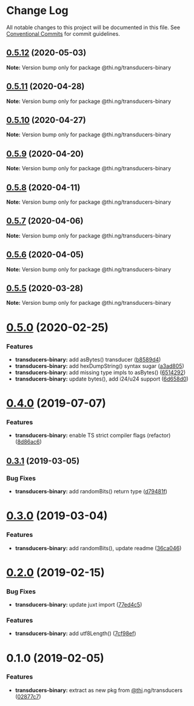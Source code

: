 # Change Log

All notable changes to this project will be documented in this file.
See [Conventional Commits](https://conventionalcommits.org) for commit guidelines.

## [0.5.12](https://github.com/thi-ng/umbrella/compare/@thi.ng/transducers-binary@0.5.11...@thi.ng/transducers-binary@0.5.12) (2020-05-03)

**Note:** Version bump only for package @thi.ng/transducers-binary





## [0.5.11](https://github.com/thi-ng/umbrella/compare/@thi.ng/transducers-binary@0.5.10...@thi.ng/transducers-binary@0.5.11) (2020-04-28)

**Note:** Version bump only for package @thi.ng/transducers-binary





## [0.5.10](https://github.com/thi-ng/umbrella/compare/@thi.ng/transducers-binary@0.5.9...@thi.ng/transducers-binary@0.5.10) (2020-04-27)

**Note:** Version bump only for package @thi.ng/transducers-binary





## [0.5.9](https://github.com/thi-ng/umbrella/compare/@thi.ng/transducers-binary@0.5.8...@thi.ng/transducers-binary@0.5.9) (2020-04-20)

**Note:** Version bump only for package @thi.ng/transducers-binary





## [0.5.8](https://github.com/thi-ng/umbrella/compare/@thi.ng/transducers-binary@0.5.7...@thi.ng/transducers-binary@0.5.8) (2020-04-11)

**Note:** Version bump only for package @thi.ng/transducers-binary





## [0.5.7](https://github.com/thi-ng/umbrella/compare/@thi.ng/transducers-binary@0.5.6...@thi.ng/transducers-binary@0.5.7) (2020-04-06)

**Note:** Version bump only for package @thi.ng/transducers-binary





## [0.5.6](https://github.com/thi-ng/umbrella/compare/@thi.ng/transducers-binary@0.5.5...@thi.ng/transducers-binary@0.5.6) (2020-04-05)

**Note:** Version bump only for package @thi.ng/transducers-binary





## [0.5.5](https://github.com/thi-ng/umbrella/compare/@thi.ng/transducers-binary@0.5.4...@thi.ng/transducers-binary@0.5.5) (2020-03-28)

**Note:** Version bump only for package @thi.ng/transducers-binary





# [0.5.0](https://github.com/thi-ng/umbrella/compare/@thi.ng/transducers-binary@0.4.9...@thi.ng/transducers-binary@0.5.0) (2020-02-25)


### Features

* **transducers-binary:** add asBytes() transducer ([b8589d4](https://github.com/thi-ng/umbrella/commit/b8589d4cd0971adea9538fa9066870b4e32ded5b))
* **transducers-binary:** add hexDumpString() syntax sugar ([a3ad805](https://github.com/thi-ng/umbrella/commit/a3ad805aefa4dd3836d7fb00cfbf0cf147b9d059))
* **transducers-binary:** add missing type impls to asBytes() ([6514292](https://github.com/thi-ng/umbrella/commit/65142927f520d0a90ca4f4bd5b7d570527e72923))
* **transducers-binary:** update bytes(), add i24/u24 support ([6d658d0](https://github.com/thi-ng/umbrella/commit/6d658d072977009f1289ba2cf230970dabf55d7f))





# [0.4.0](https://github.com/thi-ng/umbrella/compare/@thi.ng/transducers-binary@0.3.12...@thi.ng/transducers-binary@0.4.0) (2019-07-07)

### Features

* **transducers-binary:** enable TS strict compiler flags (refactor) ([8d86ac6](https://github.com/thi-ng/umbrella/commit/8d86ac6))

## [0.3.1](https://github.com/thi-ng/umbrella/compare/@thi.ng/transducers-binary@0.3.0...@thi.ng/transducers-binary@0.3.1) (2019-03-05)

### Bug Fixes

* **transducers-binary:** add randomBits() return type ([d79481f](https://github.com/thi-ng/umbrella/commit/d79481f))

# [0.3.0](https://github.com/thi-ng/umbrella/compare/@thi.ng/transducers-binary@0.2.3...@thi.ng/transducers-binary@0.3.0) (2019-03-04)

### Features

* **transducers-binary:** add randomBits(), update readme ([36ca046](https://github.com/thi-ng/umbrella/commit/36ca046))

# [0.2.0](https://github.com/thi-ng/umbrella/compare/@thi.ng/transducers-binary@0.1.1...@thi.ng/transducers-binary@0.2.0) (2019-02-15)

### Bug Fixes

* **transducers-binary:** update juxt import ([77ed4c5](https://github.com/thi-ng/umbrella/commit/77ed4c5))

### Features

* **transducers-binary:** add utf8Length() ([7cf98ef](https://github.com/thi-ng/umbrella/commit/7cf98ef))

# 0.1.0 (2019-02-05)

### Features

* **transducers-binary:** extract as new pkg from [@thi](https://github.com/thi).ng/transducers ([02877c7](https://github.com/thi-ng/umbrella/commit/02877c7))
